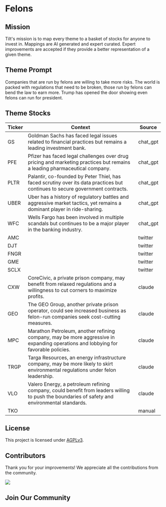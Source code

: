 <!--[[[cog
import cog
import json
with open('config.json') as file:
  config = json.load(file)
  cog.outl(f"# {config['name'].title()}")
]]]-->
# Felons
<!--//[[[end]]]-->

## Mission

Tilt's mission is to map every theme to a basket of stocks for anyone to invest in. Mappings are AI generated and expert curated.
Expert improvements are accepted if they provide a better representation of a given theme.

## Theme Prompt
<!--[[[cog
import cog
import json
with open('config.json') as file:
  config = json.load(file)
  cog.outl(config['prompt'])
]]]-->
Companies that are run by felons are willing to take more risks. The world is packed with regulations that need to be broken, those run by felons can bend the law to earn more. Trump has opened the door showing even felons can run for president.
<!--[[[end]]]-->

## Theme Stocks

<!--[[[cog
import cog
import csv
import json

with open('context.json') as file:
  contexts = json.load(file)

def _get_context_str_for_ticker(ticker):
  try:
    context = contexts[ticker]
    context_str = context['chat_gpt'] or context['claude'] or ""
  except KeyError:
    context_str = ""

  return context_str

cog.outl("| Ticker  | Context | Source |")
cog.outl("| ------- | ---- | ---- |")

with open('theme.csv') as file:
  reader = csv.reader(file)
  next(reader) # skip the header
  for row in reader:
    context_str = _get_context_str_for_ticker(row[0])
    cog.outl(f"| {row[0]} | {context_str} | {row[1]} |")
]]]-->
| Ticker  | Context | Source |
| ------- | ---- | ---- |
| GS | Goldman Sachs has faced legal issues related to financial practices but remains a leading investment bank. | chat_gpt |
| PFE | Pfizer has faced legal challenges over drug pricing and marketing practices but remains a leading pharmaceutical company. | chat_gpt |
| PLTR | Palantir, co-founded by Peter Thiel, has faced scrutiny over its data practices but continues to secure government contracts. | chat_gpt |
| UBER | Uber has a history of regulatory battles and aggressive market tactics, yet remains a dominant player in ride-sharing. | chat_gpt |
| WFC | Wells Fargo has been involved in multiple scandals but continues to be a major player in the banking industry. | chat_gpt |
| AMC |  | twitter |
| DJT |  | twitter |
| FNGR |  | twitter |
| GME |  | twitter |
| SCLX |  | twitter |
| CXW | CoreCivic, a private prison company, may benefit from relaxed regulations and a willingness to cut corners to maximize profits. | claude |
| GEO | The GEO Group, another private prison operator, could see increased business as felon-run companies seek cost-cutting measures. | claude |
| MPC | Marathon Petroleum, another refining company, may be more aggressive in expanding operations and lobbying for favorable policies. | claude |
| TRGP | Targa Resources, an energy infrastructure company, may be more likely to skirt environmental regulations under felon leadership. | claude |
| VLO | Valero Energy, a petroleum refining company, could benefit from leaders willing to push the boundaries of safety and environmental standards. | claude |
| TKO |  | manual |
<!--[[[end]]]-->

## License

<p>
This project is licensed under <a href="./LICENSE">AGPLv3</a>.
</p>


## Contributors

Thank you for your improvements! We appreciate all the contributions from the community.

<!--[[[cog
import cog
import json
with open('config.json') as file:
  config = json.load(file)
  repo = config['github_repo'].lower()
  cog.outl(f'<a href="https://github.com/gettilt/{repo}/graphs/contributors">')
  cog.outl(f'  <img src="https://contrib.rocks/image?repo=gettilt/{repo}" />')
  cog.outl('</a>')
]]]-->
<a href="https://github.com/gettilt/felons/graphs/contributors">
  <img src="https://contrib.rocks/image?repo=gettilt/felons" />
</a>
<!--[[[end]]]-->

## Join Our Community

<a href="https://discord.gg/4vYMhRpaMY" target="_blank">
<img src="https://discord.com/api/guilds/1179775688421683220/widget.png?style=banner3" alt="">
</a>
